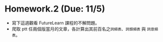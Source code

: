 # Homework.2 (Due: 11/5)

- 寫下這週觀看 FutureLearn 課程的不解問題。
- 爬取 ptt 任兩個版當月的文章，各計算出其前百名之`詞頻表`、`詞類頻表` 與 `詞意頻表`。
